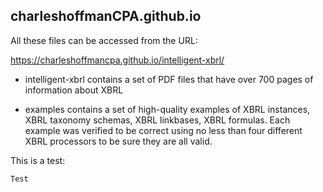 ## charleshoffmanCPA.github.io

All these files can be accessed from the URL:

https://charleshoffmancpa.github.io/intelligent-xbrl/

* intelligent-xbrl contains a set of PDF files that have over 700 pages of information about XBRL

* examples contains a set of high-quality examples of XBRL instances, XBRL taxonomy schemas, XBRL linkbases, XBRL formulas.  Each example was verified to be correct using no less than four different XBRL processors to be sure they are all valid.

This is a test:

    Test
    


